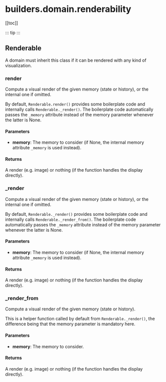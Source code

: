 # builders.domain.renderability

[[toc]]

::: tip
<airlaps-summary></airlaps-summary>
:::

## Renderable

A domain must inherit this class if it can be rendered with any kind of visualization.

### render <Badge text="Renderable" type="tip"/>

<airlaps-signature name= "render" :sig="{'params': [{'name': 'self'}, {'name': 'memory', 'default': 'None', 'annotation': 'Optional[D.T_memory[D.T_state]]'}, {'name': 'kwargs', 'annotation': 'Any'}], 'return': 'Any'}"></airlaps-signature>

Compute a visual render of the given memory (state or history), or the internal one if omitted.

By default, `Renderable.render()` provides some boilerplate code and internally calls `Renderable._render()`. The
boilerplate code automatically passes the `_memory` attribute instead of the memory parameter whenever the latter
is None.

#### Parameters
- **memory**: The memory to consider (if None, the internal memory attribute `_memory` is used instead).

#### Returns
A render (e.g. image) or nothing (if the function handles the display directly).

### \_render <Badge text="Renderable" type="tip"/>

<airlaps-signature name= "_render" :sig="{'params': [{'name': 'self'}, {'name': 'memory', 'default': 'None', 'annotation': 'Optional[D.T_memory[D.T_state]]'}, {'name': 'kwargs', 'annotation': 'Any'}], 'return': 'Any'}"></airlaps-signature>

Compute a visual render of the given memory (state or history), or the internal one if omitted.

By default, `Renderable._render()` provides some boilerplate code and internally
calls `Renderable._render_from()`. The boilerplate code automatically passes the `_memory` attribute instead of
the memory parameter whenever the latter is None.

#### Parameters
- **memory**: The memory to consider (if None, the internal memory attribute `_memory` is used instead).

#### Returns
A render (e.g. image) or nothing (if the function handles the display directly).

### \_render\_from <Badge text="Renderable" type="tip"/>

<airlaps-signature name= "_render_from" :sig="{'params': [{'name': 'self'}, {'name': 'memory', 'annotation': 'D.T_memory[D.T_state]'}, {'name': 'kwargs', 'annotation': 'Any'}], 'return': 'Any'}"></airlaps-signature>

Compute a visual render of the given memory (state or history).

This is a helper function called by default from `Renderable._render()`, the difference being that the
memory parameter is mandatory here.

#### Parameters
- **memory**: The memory to consider.

#### Returns
A render (e.g. image) or nothing (if the function handles the display directly).

